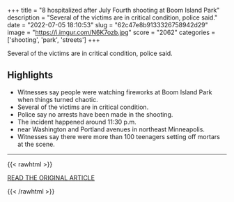 +++
title = "8 hospitalized after July Fourth shooting at Boom Island Park"
description = "Several of the victims are in critical condition, police said."
date = "2022-07-05 18:10:53"
slug = "62c47e8b9133326758942d29"
image = "https://i.imgur.com/N6K7ozb.jpg"
score = "2062"
categories = ['shooting', 'park', 'streets']
+++

Several of the victims are in critical condition, police said.

## Highlights

- Witnesses say people were watching fireworks at Boom Island Park when things turned chaotic.
- Several of the victims are in critical condition.
- Police say no arrests have been made in the shooting.
- The incident happened around 11:30 p.m.
- near Washington and Portland avenues in northeast Minneapolis.
- Witnesses say there were more than 100 teenagers setting off mortars at the scene.

---

{{< rawhtml >}}
  <p class="article-category">
    <a target="_blank" href="https://www.cbsnews.com/minnesota/news/boom-island-park-fireworks-shooting/?fbclid=IwAR15e6Hyc4ELZFq98rgUjQ9KSLTb9X87LdhuxOg0HZIzNz7u_nGAOXuVlSo#l587et0vjklhinm3cn">READ THE ORIGINAL ARTICLE</a>
  </p>
{{< /rawhtml >}}
